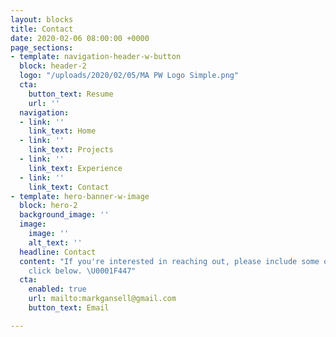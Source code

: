 ```yaml
---
layout: blocks
title: Contact
date: 2020-02-06 08:00:00 +0000
page_sections:
- template: navigation-header-w-button
  block: header-2
  logo: "/uploads/2020/02/05/MA PW Logo Simple.png"
  cta:
    button_text: Resume
    url: ''
  navigation:
  - link: ''
    link_text: Home
  - link: ''
    link_text: Projects
  - link: ''
    link_text: Experience
  - link: ''
    link_text: Contact
- template: hero-banner-w-image
  block: hero-2
  background_image: ''
  image:
    image: ''
    alt_text: ''
  headline: Contact
  content: "If you're interested in reaching out, please include some questions and
    click below. \U0001F447"
  cta:
    enabled: true
    url: mailto:markgansell@gmail.com
    button_text: Email

---
```

